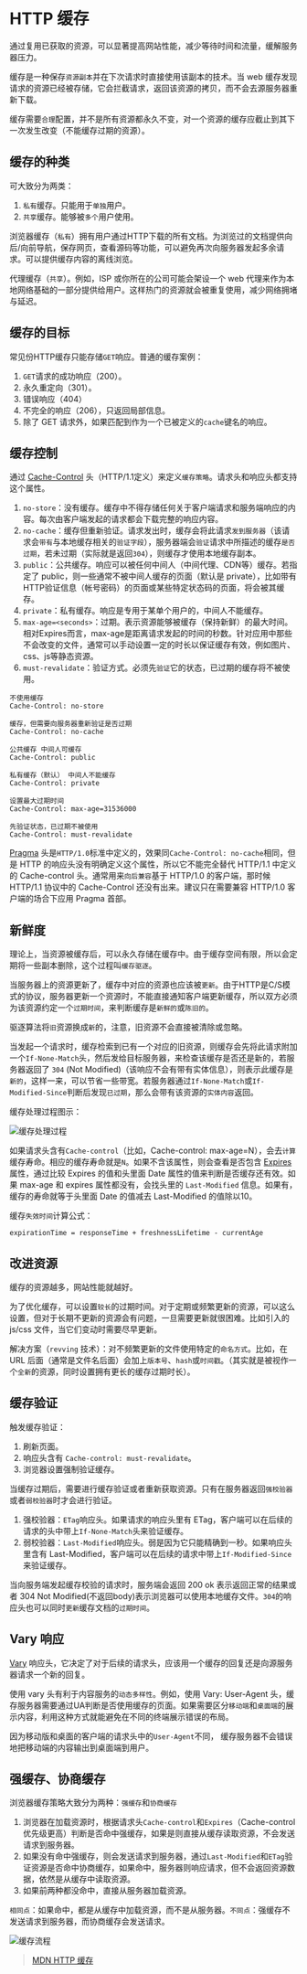 # HTTP 缓存

通过复用已获取的资源，可以显著提高网站性能，减少等待时间和流量，缓解服务器压力。

缓存是一种保存`资源副本`并在下次请求时直接使用该副本的技术。当 web 缓存发现请求的资源已经被存储，它会拦截请求，返回该资源的拷贝，而不会去源服务器重新下载。

缓存需要`合理`配置，并不是所有资源都永久不变，对一个资源的缓存应截止到其下一次发生改变（不能缓存过期的资源）。

## 缓存的种类

可大致分为两类：

1. `私有`缓存。只能用于`单独`用户。
2. `共享`缓存。能够被`多个`用户使用。

浏览器缓存（`私有`）拥有用户通过HTTP下载的所有文档。为浏览过的文档提供向后/向前导航，保存网页，查看源码等功能，可以避免再次向服务器发起多余请求。可以提供缓存内容的离线浏览。

代理缓存（`共享`）。例如，ISP 或你所在的公司可能会架设一个 web 代理来作为本地网络基础的一部分提供给用户。这样热门的资源就会被重复使用，减少网络拥堵与延迟。

## 缓存的目标

常见份HTTP缓存只能存储`GET`响应。普通的缓存案例：

1. `GET`请求的成功响应（200）。
2. 永久重定向（301）。
3. 错误响应（404）
4. 不完全的响应（206），只返回局部信息。
5. 除了 GET 请求外，如果匹配到作为一个已被定义的`cache`键名的响应。

## 缓存控制

通过 [Cache-Control](https://developer.mozilla.org/zh-CN/docs/Web/HTTP/Headers/Cache-Control) 头（HTTP/1.1定义）来定义`缓存策略`。请求头和响应头都支持这个属性。

1. `no-store`：没有缓存。缓存中不得存储任何关于客户端请求和服务端响应的内容。每次由客户端发起的请求都会下载完整的响应内容。
2. `no-cache`：缓存但重新验证。请求发出时，缓存会将此请求`发到服务器`（该请求会`带有`与本地缓存相关的`验证字段`），服务器端会`验证`请求中所描述的缓存`是否过期`，若未过期（实际就是返回`304`），则缓存才使用本地缓存副本。
3. `public`：公共缓存。响应可以被任何中间人（中间代理、CDN等）缓存。若指定了 public，则一些通常不被中间人缓存的页面（默认是 private），比如带有HTTP验证信息（帐号密码）的页面或某些特定状态码的页面，将会被其缓存。
4. `private`：私有缓存。响应是专用于某单个用户的，中间人不能缓存。
5. `max-age=<seconds>`：过期。表示资源能够被缓存（保持新鲜）的最大时间。相对Expires而言，max-age是距离请求发起的时间的秒数。针对应用中那些不会改变的文件，通常可以手动设置一定的时长以保证缓存有效，例如图片、css、js等静态资源。
6. `must-revalidate`：验证方式。必须先`验证`它的状态，已过期的缓存将不被使用。

```
不使用缓存
Cache-Control: no-store

缓存，但需要向服务器重新验证是否过期
Cache-Control: no-cache

公共缓存 中间人可缓存
Cache-Control: public

私有缓存（默认） 中间人不能缓存
Cache-Control: private

设置最大过期时间
Cache-Control: max-age=31536000

先验证状态，已过期不被使用
Cache-Control: must-revalidate
```

[Pragma](https://developer.mozilla.org/zh-CN/docs/Web/HTTP/Headers/Pragma) 头是`HTTP/1.0`标准中定义的，效果同`Cache-Control: no-cache`相同，但是 HTTP 的响应头没有明确定义这个属性，所以它不能完全替代 HTTP/1.1 中定义的 Cache-control 头。通常用来`向后兼容`基于 HTTP/1.0 的客户端，那时候 HTTP/1.1 协议中的 Cache-Control 还没有出来。建议只在需要兼容 HTTP/1.0 客户端的场合下应用 Pragma 首部。

## 新鲜度

理论上，当资源被缓存后，可以永久存储在缓存中。由于缓存空间有限，所以会定期将一些副本删除，这个过程叫`缓存驱逐`。

当服务器上的资源更新了，缓存中对应的资源也应该被`更新`。由于HTTP是C/S模式的协议，服务器更新一个资源时，不能直接通知客户端更新缓存，所以双方必须为该资源约定一个`过期时间`，来判断缓存是`新鲜的`或`陈旧的`。

驱逐算法将`旧`资源换成`新`的，注意，旧资源不会直接被清除或忽略。

当发起一个请求时，缓存检索到已有一个对应的旧资源，则缓存会先将此请求附加一个`If-None-Match`头，然后发给目标服务器，来检查该缓存是否还是新的，若服务器返回了 `304` (Not Modified)（该响应不会有带有实体信息），则表示此缓存是`新的`，这样一来，可以节省一些带宽。若服务器通过`If-None-Match`或`If-Modified-Since`判断后发现`已过期`，那么会带有该资源的`实体内容`返回。

缓存处理过程图示：

![缓存处理过程](https://media.prod.mdn.mozit.cloud/attachments/2016/08/19/13771/2e3dc2278f2aaa83a695e1c1eca98fc0/HTTPStaleness.png ':size=600')

如果请求头含有`Cache-control`（比如，Cache-control: max-age=N），会去`计算`缓存寿命。相应的缓存寿命就是`N`。如果不含该属性，则会查看是否包含 [Expires](https://developer.mozilla.org/zh-CN/docs/Web/HTTP/Headers/Expires) 属性，通过比较 Expires 的值和头里面 Date 属性的值来判断是否缓存还有效。如果 max-age 和 expires 属性都没有，会找头里的 `Last-Modified` 信息。如果有，缓存的寿命就等于头里面 Date 的值减去 Last-Modified 的值除以10。

缓存`失效时间`计算公式：

```
expirationTime = responseTime + freshnessLifetime - currentAge
```

## 改进资源

缓存的资源越多，网站性能就越好。

为了优化缓存，可以设置`较长`的过期时间。对于定期或频繁更新的资源，可以这么设置，但对于长期不更新的资源会有问题，一旦需要更新就很困难。比如引入的 js/css 文件，当它们变动时需要尽早更新。

解决方案（`revving` 技术）：对不频繁更新的文件使用特定的`命名方式`。比如，在 URL 后面（通常是文件名后面）会加上`版本号`、`hash`或`时间戳`。（其实就是被视作一个`全新`的资源，同时设置拥有更长的缓存过期时长）。

## 缓存验证

触发缓存验证：

1. 刷新页面。
2. 响应头含有 `Cache-control: must-revalidate`。
3. 浏览器设置强制验证缓存。

当缓存过期后，需要进行缓存验证或者重新获取资源。只有在服务器返回`强校验器`或者`弱校验器`时才会进行验证。

1. 强校验器：`ETag`响应头。如果请求的响应头里有 ETag，客户端可以在后续的请求的头中带上`If-None-Match`头来验证缓存。
2. 弱校验器：`Last-Modified`响应头。弱是因为它只能精确到一秒。如果响应头里含有 Last-Modified，客户端可以在后续的请求中带上`If-Modified-Since`来验证缓存。

当向服务端发起缓存校验的请求时，服务端会返回 200 ok 表示返回正常的结果或者 304 Not Modified(不返回body)表示浏览器可以使用本地缓存文件。`304`的响应头也可以同时`更新`缓存文档的`过期时间`。

## Vary 响应

[Vary](https://developer.mozilla.org/zh-CN/docs/Web/HTTP/Headers/Vary) 响应头，它决定了对于后续的请求头，应该用一个缓存的回复还是向源服务器请求一个新的回复。

使用 vary 头有利于内容服务的`动态多样性`。例如，使用 Vary: User-Agent 头，缓存服务器需要通过UA判断是否使用缓存的页面。如果需要区分`移动端`和`桌面端`的展示内容，利用这种方式就能避免在不同的终端展示错误的布局。

因为移动版和桌面的客户端的请求头中的`User-Agent`不同， 缓存服务器不会错误地把移动端的内容输出到桌面端到用户。

## 强缓存、协商缓存

浏览器缓存策略大致分为两种：`强缓存`和`协商缓存`

1. 浏览器在加载资源时，根据请求头`Cache-control`和`Expires`（Cache-control 优先级更高）判断是否命中强缓存，如果是则直接从缓存读取资源，不会发送请求到服务器。
2. 如果没有命中强缓存，则会发送请求到服务器，通过`Last-Modified`和`ETag`验证资源是否命中协商缓存，如果命中，服务器则响应请求，但不会返回资源数据，依然是从缓存中读取资源。
3. 如果前两种都没命中，直接从服务器加载资源。

`相同点`：如果命中，都是从缓存中加载资源，而不是从服务器。`不同点`：强缓存不发送请求到服务器，而协商缓存会发送请求。

![缓存流程](https://user-images.githubusercontent.com/25027560/38223505-d8ab53da-371d-11e8-9263-79814b6971a5.png ':size=600')

> [MDN HTTP 缓存](https://developer.mozilla.org/zh-CN/docs/Web/HTTP/Caching)
